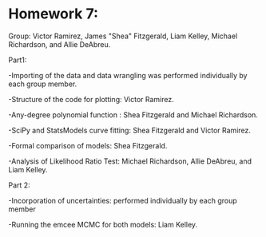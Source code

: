 # Homework 7:
Group:  Victor Ramirez, James "Shea" Fitzgerald, Liam Kelley, Michael Richardson, and Allie DeAbreu.

Part1:

-Importing of the data and data wrangling was performed individually by each group member. 

-Structure of the code for plotting: Victor Ramirez.

-Any-degree polynomial function : Shea Fitzgerald and Michael Richardson.

-SciPy and StatsModels curve fitting: Shea Fitzgerald and Victor Ramirez.

-Formal comparison of models: Shea Fitzgerald. 

-Analysis of Likelihood Ratio Test: Michael Richardson, Allie DeAbreu, and Liam Kelley.

Part 2:

-Incorporation of uncertainties: performed individually by each group member

-Running the emcee MCMC for both models: Liam Kelley.

